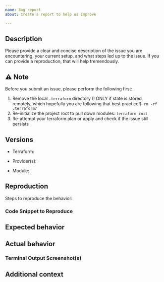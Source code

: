 ```yaml
---
name: Bug report
about: Create a report to help us improve

---
```


## Description

Please provide a clear and concise description of the issue you are encountering, your current setup, and what steps led up to the issue. If you can provide a reproduction, that will help tremendously.

## ⚠️ Note

Before you submit an issue, please perform the following first:

1. Remove the local `.terraform` directory (! ONLY if state is stored remotely, which hopefully you are following that best practice!): `rm -rf .terraform/`
2. Re-initialize the project root to pull down modules: `terraform init`
3. Re-attempt your terraform plan or apply and check if the issue still persists

## Versions
<!-- REQUIRED -->
 - Terraform:
 <!-- Execute terraform -version -->
 - Provider(s):
 <!-- Execute: terraform providers -version -->
 - Module:

## Reproduction
<!-- REQUIRED -->
Steps to reproduce the behavior:
<!-- Are you using workspaces? -->
<!-- Have you cleared the local cache (see Notice section above)? -->
<!-- List steps in order that led up to the issue you encountered -->

### Code Snippet to Reproduce
<!-- Optional but very helpful -->

## Expected behavior
<!-- A clear and concise description of what you expected to happen -->

## Actual behavior
<!-- A clear and concise description of what actually happened -->

### Terminal Output Screenshot(s)
<!-- Optional but helpful -->

## Additional context
<!-- Add any other context about the problem here -->
